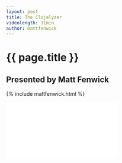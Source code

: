 ```yaml
---
layout: post
title: The Clojalyzer
videolength: 31min
author: mattfenwick
---
```


# {{ page.title }}

## Presented by Matt Fenwick

{% include mattfenwick.html %}

<div class="fluid-width-video-wrapper"><iframe src="//www.youtube.com/embed/DnLfboeUKT4" frameborder="0" allowfullscreen></iframe></div>
